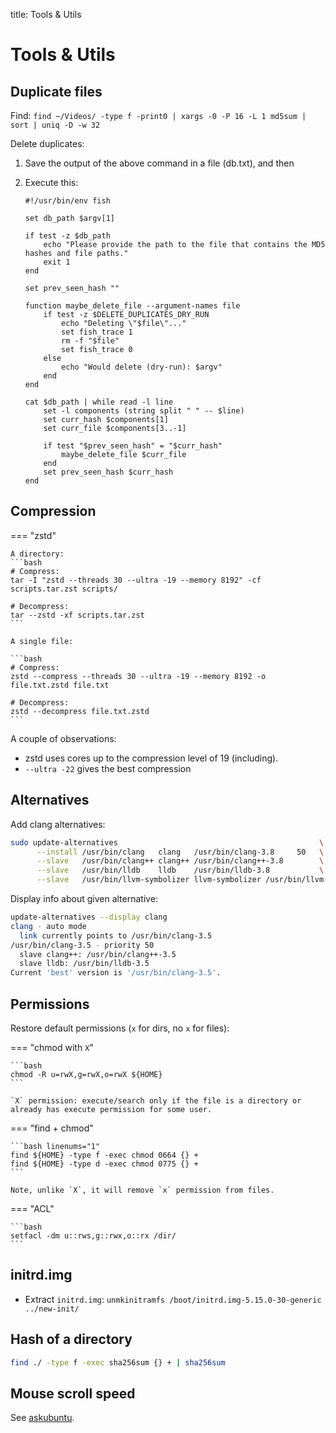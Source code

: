 title: Tools & Utils

# **Tools & Utils**

## **Duplicate files**

Find: `find ~/Videos/ -type f -print0 | xargs -0 -P 16 -L 1 md5sum | sort | uniq -D -w 32`


Delete duplicates:

1. Save the output of the above command in a file (db.txt), and then
2. Execute this:

    ```fish title="nano ~/remove-duplicates.fish"
    #!/usr/bin/env fish

    set db_path $argv[1]

    if test -z $db_path
        echo "Please provide the path to the file that contains the MD5 hashes and file paths."
        exit 1
    end

    set prev_seen_hash ""

    function maybe_delete_file --argument-names file
        if test -z $DELETE_DUPLICATES_DRY_RUN
            echo "Deleting \"$file\"..."
            set fish_trace 1
            rm -f "$file"
            set fish_trace 0
        else
            echo "Would delete (dry-run): $argv"
        end
    end

    cat $db_path | while read -l line
        set -l components (string split " " -- $line)
        set curr_hash $components[1]
        set curr_file $components[3..-1]

        if test "$prev_seen_hash" = "$curr_hash"
            maybe_delete_file $curr_file
        end
        set prev_seen_hash $curr_hash
    end
    ```


## **Compression**

=== "zstd"

    A directory:
    ```bash
    # Compress:
    tar -I "zstd --threads 30 --ultra -19 --memory 8192" -cf scripts.tar.zst scripts/

    # Decompress:
    tar --zstd -xf scripts.tar.zst
    ```

    A single file:

    ```bash
    # Compress:
    zstd --compress --threads 30 --ultra -19 --memory 8192 -o file.txt.zstd file.txt

    # Decompress:
    zstd --decompress file.txt.zstd
    ```

A couple of observations:

* zstd uses cores up to the compression level of 19 (including).
* `--ultra -22` gives the best compression



## **Alternatives**

Add clang alternatives:

```bash linenums="1"
sudo update-alternatives                                             \
      --install /usr/bin/clang   clang   /usr/bin/clang-3.8     50   \
      --slave   /usr/bin/clang++ clang++ /usr/bin/clang++-3.8        \
      --slave   /usr/bin/lldb    lldb    /usr/bin/lldb-3.8           \
      --slave   /usr/bin/llvm-symbolizer llvm-symbolizer /usr/bin/llvm-symbolizer-3.8
```

Display info about given alternative:

```bash linenums="1"
update-alternatives --display clang
clang - auto mode
  link currently points to /usr/bin/clang-3.5
/usr/bin/clang-3.5 - priority 50
  slave clang++: /usr/bin/clang++-3.5
  slave lldb: /usr/bin/lldb-3.5
Current 'best' version is '/usr/bin/clang-3.5'.
```



## **Permissions**

Restore default permissions (`x` for dirs, no `x` for files):

=== "chmod with `X`"

    ```bash
    chmod -R u=rwX,g=rwX,o=rwX ${HOME}
    ```

    `X` permission: execute/search only if the file is a directory or already has execute permission for some user.

=== "find + chmod"

    ```bash linenums="1"
    find ${HOME} -type f -exec chmod 0664 {} +
    find ${HOME} -type d -exec chmod 0775 {} +
    ```

    Note, unlike `X`, it will remove `x` permission from files.

=== "ACL"

    ```bash
    setfacl -dm u::rws,g::rwx,o::rx /dir/
    ```



## **initrd.img**

* Extract `initrd.img`: `unmkinitramfs /boot/initrd.img-5.15.0-30-generic ../new-init/`






## **Hash of a directory**

```bash
find ./ -type f -exec sha256sum {} + | sha256sum
```


## **Mouse scroll speed**

See [askubuntu](https://askubuntu.com/questions/285689/increase-mouse-wheel-scroll-speed/621140#621140).
